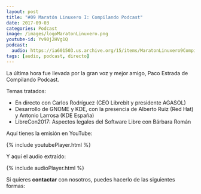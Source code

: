 ```yaml
---
layout: post
title: "#09 Maratón Linuxero I: Compilando Podcast"
date: 2017-09-03
categories: Podcast
image: /images/logoMaratonLinuxero.png
youtube-id: Yv90j2HVg1Q
podcast:
  audio: https://ia601503.us.archive.org/15/items/MaratonLinuxero9CompilandoPodcast/Marat%C3%B3n%20Linuxero%209%20Compilando%20Podcast
tags: [audio, podcast, directo]
---
```

La última hora fue llevada por la gran voz y mejor amigo, Paco Estrada de Compilando Podcast.

Temas tratados:
* En directo con Carlos Rodríguez (CEO Librebit y presidente AGASOL)  
* Desarrollo de GNOME y KDE, con la presencia de Alberto Ruiz (Red Hat) y Antonio Larrosa (KDE España)
* LibreCon2017: Aspectos legales del Software Libre con Bárbara Román

Aquí tienes la emisión en YouTube:

{% include youtubePlayer.html %}

Y aquí el audio extraído:

{% include audioPlayer.html %}

Si quieres **contactar** con nosotros, puedes hacerlo de las siguientes formas:
